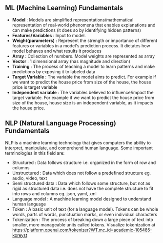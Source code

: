 

## ML (Machine Learning) Fundamentals
- **Model** : Models are simplified representations/mathematical representation of real-world phenomena that enables explanations and can make predictions (it does so by identifying hidden patterns)
- **Features/Variables** : Input to model. 
- **Weight(parameters)** : Represent the strength or importance of different features or variables in a model's prediction process. It dictates how model behaves and what results it produces
- **Array** : Collection of numbers. Model weights are represented as array
- **Vector** : 1 dimensional array (has magnitude and direction)
- **Training** : The process of teaching a model to learn patterns and make predictions by exposing it to labeled data
- **Target Variable** : The variable the model aims to predict. For example if we want to predict the house price from size of the house, the house price is target variable
- **Independent variable** : The variables believed to influence/impact the target variable. For example if we want to predict the house price from size of the house, house size is an independent variable, as it impacts the house price.

## NLP (Natural Language Processing) Fundamentals

NLP is a machine learning technology that gives computers the ability to interpret, manipulate, and comprehend human language. Some important terminologies in this field are:

- Structured : Data follows structure i.e. organized in the form of row and columns
- Unstructured :  Data which does not follow a predefined structure eg. audio, video, text
- Semi structured data : Data which follows some structure, but not as rigid as structured data i.e. does not have the complete structure to fit into rows and columns eg. json, yaml, xml
- Language model : A machine learning model designed to understand human language
- Token : A basic unit of text (for a language model). Tokens can be whole words, parts of words, punctuation marks, or even individual characters
- Tokenization : The process of breaking down a large piece of text into smaller, more manageable units called tokens.  Visualize tokenization at https://platform.openai.com/tokenizer?WT.mc_id=academic-105485-koreyst

